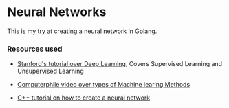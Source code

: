 # Neural Networks 
This is my try at creating a neural network in Golang.


### Resources used

* [Stanford's tutorial over Deep Learning](http://ufldl.stanford.edu/tutorial/), Covers Supervised Learning and Unsupervised Learning

* [Computerphile video over types of Machine learing Methods](https://www.youtube.com/watch?v=qDbpYUbf3e0)

* [C++ tutorial on how to create a neural network](https://vimeo.com/19569529)
